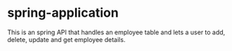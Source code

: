 # spring-application
This is an spring API that handles an employee table and lets a user to add, delete, update and get employee details.
